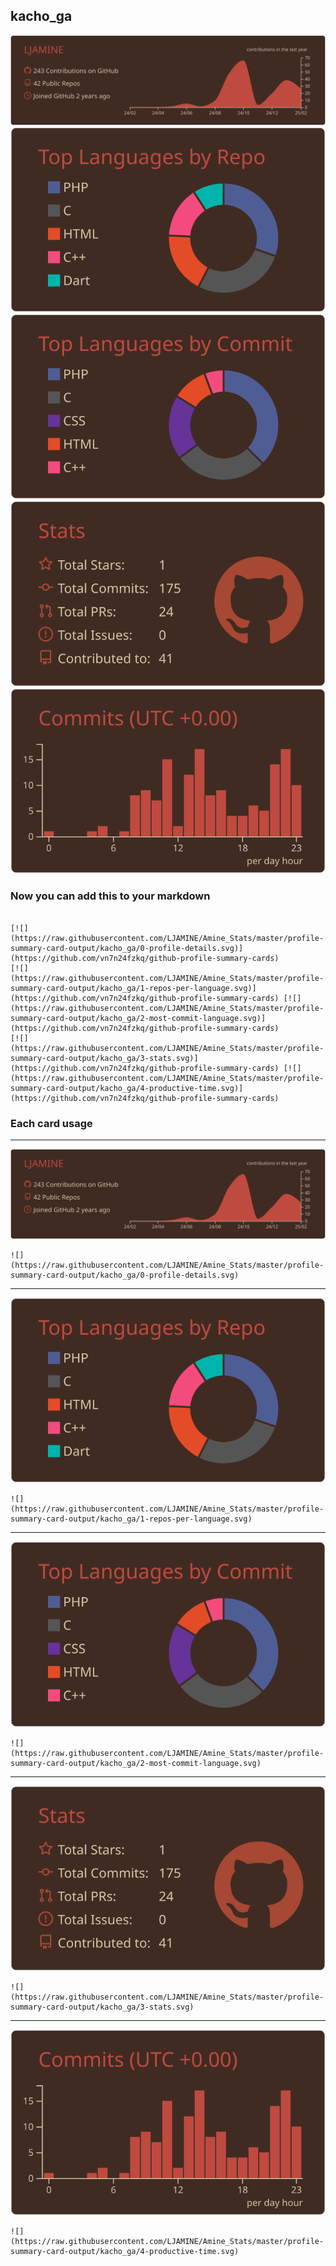 ## kacho_ga

[![](./0-profile-details.svg)](https://github.com/vn7n24fzkq/github-profile-summary-cards)
[![](./1-repos-per-language.svg)](https://github.com/vn7n24fzkq/github-profile-summary-cards) [![](./2-most-commit-language.svg)](https://github.com/vn7n24fzkq/github-profile-summary-cards)
[![](./3-stats.svg)](https://github.com/vn7n24fzkq/github-profile-summary-cards) [![](./4-productive-time.svg)](https://github.com/vn7n24fzkq/github-profile-summary-cards)
### Now you can add this to your markdown
```

[![](https://raw.githubusercontent.com/LJAMINE/Amine_Stats/master/profile-summary-card-output/kacho_ga/0-profile-details.svg)](https://github.com/vn7n24fzkq/github-profile-summary-cards)
[![](https://raw.githubusercontent.com/LJAMINE/Amine_Stats/master/profile-summary-card-output/kacho_ga/1-repos-per-language.svg)](https://github.com/vn7n24fzkq/github-profile-summary-cards) [![](https://raw.githubusercontent.com/LJAMINE/Amine_Stats/master/profile-summary-card-output/kacho_ga/2-most-commit-language.svg)](https://github.com/vn7n24fzkq/github-profile-summary-cards)
[![](https://raw.githubusercontent.com/LJAMINE/Amine_Stats/master/profile-summary-card-output/kacho_ga/3-stats.svg)](https://github.com/vn7n24fzkq/github-profile-summary-cards) [![](https://raw.githubusercontent.com/LJAMINE/Amine_Stats/master/profile-summary-card-output/kacho_ga/4-productive-time.svg)](https://github.com/vn7n24fzkq/github-profile-summary-cards)

```

### Each card usage
---

![](./0-profile-details.svg)

```
![](https://raw.githubusercontent.com/LJAMINE/Amine_Stats/master/profile-summary-card-output/kacho_ga/0-profile-details.svg)
```

    

---

![](./1-repos-per-language.svg)

```
![](https://raw.githubusercontent.com/LJAMINE/Amine_Stats/master/profile-summary-card-output/kacho_ga/1-repos-per-language.svg)
```

    

---

![](./2-most-commit-language.svg)

```
![](https://raw.githubusercontent.com/LJAMINE/Amine_Stats/master/profile-summary-card-output/kacho_ga/2-most-commit-language.svg)
```

    

---

![](./3-stats.svg)

```
![](https://raw.githubusercontent.com/LJAMINE/Amine_Stats/master/profile-summary-card-output/kacho_ga/3-stats.svg)
```

    

---

![](./4-productive-time.svg)

```
![](https://raw.githubusercontent.com/LJAMINE/Amine_Stats/master/profile-summary-card-output/kacho_ga/4-productive-time.svg)
```

    
